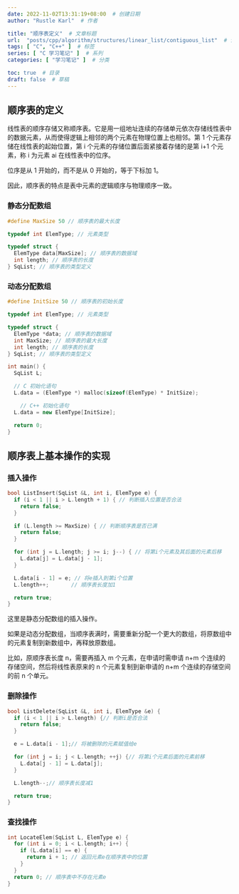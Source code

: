 ```yaml
---
date: 2022-11-02T13:31:19+08:00  # 创建日期
author: "Rustle Karl"  # 作者

title: "顺序表定义"  # 文章标题
url:  "posts/cpp/algorithm/structures/linear_list/contiguous_list"  # 设置网页永久链接
tags: [ "C", "C++" ]  # 标签
series: [ "C 学习笔记" ]  # 系列
categories: [ "学习笔记" ]  # 分类

toc: true  # 目录
draft: false  # 草稿
---
```


## 顺序表的定义

线性表的顺序存储又称顺序表。它是用一组地址连续的存储单元依次存储线性表中的数据元素，从而使得逻辑上相邻的两个元素在物理位置上也相邻。第 1 个元素存储在线性表的起始位置，第 i 个元素的存储位置后面紧接着存储的是第 i+1 个元素，称 i 为元素 ai 在线性表中的位序。

位序是从 1 开始的，而不是从 0 开始的，等于下标加 1。

因此，顺序表的特点是表中元素的逻辑顺序与物理顺序一致。

### 静态分配数组

```c++
#define MaxSize 50 // 顺序表的最大长度

typedef int ElemType; // 元素类型

typedef struct {
  ElemType data[MaxSize]; // 顺序表的数据域
  int length; // 顺序表的长度
} SqList; // 顺序表的类型定义
```

### 动态分配数组

```c++
#define InitSize 50 // 顺序表的初始长度

typedef int ElemType; // 元素类型

typedef struct {
  ElemType *data; // 顺序表的数据域
  int MaxSize; // 顺序表的最大长度
  int length; // 顺序表的长度
} SqList; // 顺序表的类型定义

int main() {
  SqList L;

  // C 初始化语句
  L.data = (ElemType *) malloc(sizeof(ElemType) * InitSize);

    // C++ 初始化语句
  L.data = new ElemType[InitSize];

  return 0;
}
```

## 顺序表上基本操作的实现

### 插入操作

```c++
bool ListInsert(SqList &L, int i, ElemType e) {
  if (i < 1 || i > L.length + 1) { // 判断插入位置是否合法
    return false;
  }

  if (L.length >= MaxSize) { // 判断顺序表是否已满
    return false;
  }

  for (int j = L.length; j >= i; j--) { // 将第i个元素及其后面的元素后移
    L.data[j] = L.data[j - 1];
  }

  L.data[i - 1] = e; // 将e插入到第i个位置
  L.length++;       // 顺序表长度加1

  return true;
}
```

这里是静态分配数组的插入操作。

如果是动态分配数组，当顺序表满时，需要重新分配一个更大的数组，将原数组中的元素复制到新数组中，再释放原数组。

比如，原顺序表长度 n，需要再插入 m 个元素，在申请时需申请 n+m 个连续的存储空间，然后将线性表原来的 n 个元素复制到新申请的 n+m 个连续的存储空间的前 n 个单元。

### 删除操作

```c++
bool ListDelete(SqList &L, int i, ElemType &e) {
  if (i < 1 || i > L.length) {// 判断i是否合法
    return false;
  }

  e = L.data[i - 1];// 将被删除的元素赋值给e

  for (int j = i; j < L.length; ++j) {// 将第i个元素后面的元素前移
    L.data[j - 1] = L.data[j];
  }

  L.length--;// 顺序表长度减1

  return true;
}
```

### 查找操作

```c++
int LocateElem(SqList L, ElemType e) {
  for (int i = 0; i < L.length; i++) {
    if (L.data[i] == e) {
      return i + 1; // 返回元素e在顺序表中的位置
    }
  }
  return 0; // 顺序表中不存在元素e
}
```

```c++

```
